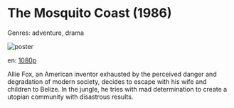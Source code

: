 # The Mosquito Coast (1986)

Genres: adventure, drama

![poster](http://image.tmdb.org/t/p/w500/8A1iDYSp8H5WORWZVCV3E3SpkGD.jpg)

en:
  [1080p](magnet:?xt=urn:btih:8198C7FB612979CDB4BC9A6448FE857FF54610F6&tr=udp://glotorrents.pw:6969/announce&tr=udp://tracker.opentrackr.org:1337/announce&tr=udp://torrent.gresille.org:80/announce&tr=udp://tracker.openbittorrent.com:80&tr=udp://tracker.coppersurfer.tk:6969&tr=udp://tracker.leechers-paradise.org:6969&tr=udp://p4p.arenabg.ch:1337&tr=udp://tracker.internetwarriors.net:1337)
  


Allie Fox, an American inventor exhausted by the perceived danger and degradation of modern society, decides to escape with his wife and children to Belize. In the jungle, he tries with mad determination to create a utopian community with disastrous results.